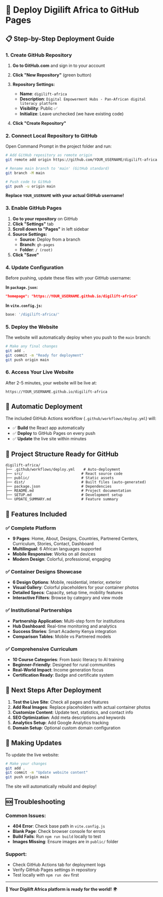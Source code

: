 # 🚀 Deploy Digilift Africa to GitHub Pages

## 📋 **Step-by-Step Deployment Guide**

### **1. Create GitHub Repository**

1. **Go to GitHub.com** and sign in to your account
2. **Click "New Repository"** (green button)
3. **Repository Settings:**
   - **Name**: `digilift-africa`
   - **Description**: `Digital Empowerment Hubs - Pan-African digital literacy platform`
   - **Visibility**: Public ✅
   - **Initialize**: Leave unchecked (we have existing code)

4. **Click "Create Repository"**

### **2. Connect Local Repository to GitHub**

Open Command Prompt in the project folder and run:

```bash
# Add GitHub repository as remote origin
git remote add origin https://github.com/YOUR_USERNAME/digilift-africa.git

# Rename main branch to 'main' (GitHub standard)
git branch -M main

# Push code to GitHub
git push -u origin main
```

**Replace `YOUR_USERNAME` with your actual GitHub username!**

### **3. Enable GitHub Pages**

1. **Go to your repository** on GitHub
2. **Click "Settings"** tab
3. **Scroll down to "Pages"** in left sidebar
4. **Source Settings:**
   - **Source**: Deploy from a branch
   - **Branch**: `gh-pages` 
   - **Folder**: `/ (root)`
5. **Click "Save"**

### **4. Update Configuration**

Before pushing, update these files with your GitHub username:

**In `package.json`:**
```json
"homepage": "https://YOUR_USERNAME.github.io/digilift-africa"
```

**In `vite.config.js`:**
```javascript
base: '/digilift-africa/'
```

### **5. Deploy the Website**

The website will automatically deploy when you push to the `main` branch:

```bash
# Make any final changes
git add .
git commit -m "Ready for deployment"
git push origin main
```

### **6. Access Your Live Website**

After 2-5 minutes, your website will be live at:
```
https://YOUR_USERNAME.github.io/digilift-africa
```

## 🔧 **Automatic Deployment**

The included GitHub Actions workflow (`.github/workflows/deploy.yml`) will:
- ✅ **Build** the React app automatically
- ✅ **Deploy** to GitHub Pages on every push
- ✅ **Update** the live site within minutes

## 📁 **Project Structure Ready for GitHub**

```
digilift-africa/
├── .github/workflows/deploy.yml    # Auto-deployment
├── src/                           # React source code
├── public/                        # Static assets
├── dist/                          # Built files (auto-generated)
├── package.json                   # Dependencies
├── README.md                      # Project documentation
├── SETUP.md                       # Development setup
└── UPDATE_SUMMARY.md              # Feature summary
```

## 🌟 **Features Included**

### **✅ Complete Platform**
- **9 Pages**: Home, About, Designs, Countries, Partnered Centers, Curriculum, Stories, Contact, Dashboard
- **Multilingual**: 6 African languages supported
- **Mobile Responsive**: Works on all devices
- **Modern Design**: Colorful, professional, engaging

### **✅ Container Designs Showcase**
- **6 Design Options**: Mobile, residential, interior, exterior
- **Visual Gallery**: Colorful placeholders for your container photos
- **Detailed Specs**: Capacity, setup time, mobility features
- **Interactive Filters**: Browse by category and view mode

### **✅ Institutional Partnerships**
- **Partnership Application**: Multi-step form for institutions
- **Hub Dashboard**: Real-time monitoring and analytics
- **Success Stories**: Smart Academy Kenya integration
- **Comparison Tables**: Mobile vs Partnered models

### **✅ Comprehensive Curriculum**
- **10 Course Categories**: From basic literacy to AI training
- **Beginner-Friendly**: Designed for rural communities
- **Real-World Impact**: Income generation focus
- **Certification Ready**: Badge and certificate system

## 🎯 **Next Steps After Deployment**

1. **Test the Live Site**: Check all pages and features
2. **Add Real Images**: Replace placeholders with actual container photos
3. **Customize Content**: Update text, statistics, and contact info
4. **SEO Optimization**: Add meta descriptions and keywords
5. **Analytics Setup**: Add Google Analytics tracking
6. **Domain Setup**: Optional custom domain configuration

## 🔄 **Making Updates**

To update the live website:
```bash
# Make your changes
git add .
git commit -m "Update website content"
git push origin main
```

The site will automatically rebuild and deploy!

## 🆘 **Troubleshooting**

### **Common Issues:**
- **404 Error**: Check base path in `vite.config.js`
- **Blank Page**: Check browser console for errors
- **Build Fails**: Run `npm run build` locally to test
- **Images Missing**: Ensure images are in `public/` folder

### **Support:**
- Check GitHub Actions tab for deployment logs
- Verify GitHub Pages settings in repository
- Test locally with `npm run dev` first

---

**🎉 Your Digilift Africa platform is ready for the world!** 🌍